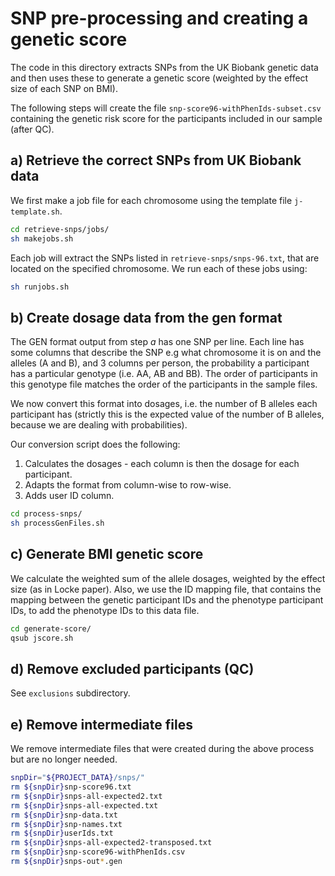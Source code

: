 
# SNP pre-processing and creating a genetic score

The code in this directory extracts SNPs from the UK Biobank genetic data and then uses these to generate a genetic score (weighted by the effect size of each SNP on BMI).

The following steps will create the file `snp-score96-withPhenIds-subset.csv` containing the genetic risk score for the participants included in our sample (after QC).


## a) Retrieve the correct SNPs from UK Biobank data

We first make a job file for each chromosome using the template file `j-template.sh`. 

```bash
cd retrieve-snps/jobs/
sh makejobs.sh
```

Each job will extract the SNPs listed in `retrieve-snps/snps-96.txt`, that are located on the specified chromosome.
We run each of these jobs using:

```bash
sh runjobs.sh
```


## b) Create dosage data from the gen format

The GEN format output from step *a* has one SNP per line.
Each line has some columns that describe the SNP e.g what chromosome it is on and the alleles (A and B), and 3 columns per person, the probability a participant has a particular genotype (i.e. AA, AB and BB).
The order of participants in this genotype file matches the order of the participants in the sample files.

We now convert this format into dosages, i.e. the number of B alleles each participant has 
(strictly this is the expected value of the number of B alleles, because we are dealing with probabilities).

Our conversion script does the following:

1. Calculates the dosages - each column is then the dosage for each participant.
2. Adapts the format from column-wise to row-wise.
3. Adds user ID column.

```bash
cd process-snps/
sh processGenFiles.sh
```


## c) Generate BMI genetic score

We calculate the weighted sum of the allele dosages, weighted by the effect size (as in Locke paper).
Also, we use the ID mapping file, that contains the mapping between the genetic participant IDs and the phenotype participant IDs, to add the phenotype IDs to this data file.

```bash
cd generate-score/
qsub jscore.sh
```

## d) Remove excluded participants (QC)

See `exclusions` subdirectory.


## e) Remove intermediate files

We remove intermediate files that were created during the above process but are no longer needed.

```bash
snpDir="${PROJECT_DATA}/snps/"
rm ${snpDir}snp-score96.txt
rm ${snpDir}snps-all-expected2.txt
rm ${snpDir}snps-all-expected.txt
rm ${snpDir}snp-data.txt
rm ${snpDir}snp-names.txt
rm ${snpDir}userIds.txt
rm ${snpDir}snps-all-expected2-transposed.txt
rm ${snpDir}snp-score96-withPhenIds.csv
rm ${snpDir}snps-out*.gen
```

